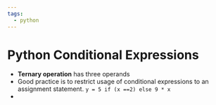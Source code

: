 ```yaml
---
tags:
  - python
---
```


# Python Conditional Expressions
- **Ternary operation** has three operands
- Good practice is to restrict usage of conditional expressions to an assignment statement. `y = 5 if (x ==2) else 9 * x`
- 



